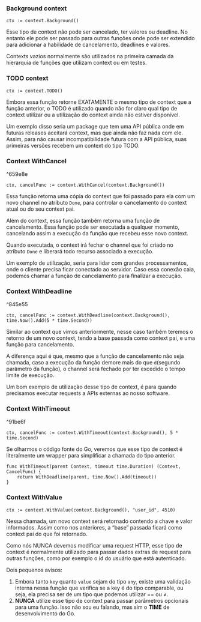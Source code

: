 ### Background context

```
ctx := context.Background()
```
Esse tipo de context não pode ser cancelado, ter valores ou deadline. No entanto ele pode ser passado para outras funções onde pode ser extendido para adicionar a habilidade de cancelamento, deadlines e valores.

Contexts vazios normalmente são utilizados na primeira camada da hierarquia de funções que utilizam context ou em testes.


### TODO context

```
ctx := context.TODO()
```
Embora essa função retorne EXATAMENTE o mesmo tipo de context que a função anterior, o TODO é utilizado quando não for claro qual tipo de context utilizar ou a utilização do context ainda não estiver disponível.

Um exemplo disso seria um package que tem uma API pública onde em futuras releases aceitará context, mas que ainda não faz nada com ele. Assim, para não causar incompatibilidade futura com a API pública, suas primeiras versões recebem um context do tipo TODO.


### Context WithCancel

^659e8e

```
ctx, cancelFunc := context.WithCancel(context.Background())
```
Essa função retorna uma cópia do context que foi passado para ela com um novo channel no atributo `Done`, para controlar o cancelamento do context atual ou do seu context pai.

Além do context, essa função também retorna uma função de cancelamento. Essa função pode ser executada a qualquer momento, cancelando assim a execução da função que recebeu esse novo context.

Quando executada, o context irá fechar o channel que foi criado no atributo `Done` e liberará todo recurso associado a execução.

Um exemplo de utilização, seria para lidar com grandes processamentos, onde o cliente precisa ficar conectado ao servidor. Caso essa conexão caia, podemos chamar a função de cancelamento para finalizar a execução.


### Context WithDeadline

^845e55

```
ctx, cancelFunc := context.WithDeadline(context.Background(), time.Now().Add(5 * time.Second))
```
Similar ao context que vimos anteriormente, nesse caso também teremos o retorno de um novo context, tendo a base passada como context pai, e uma função para cancelamento.

A diferença aqui é que, mesmo que a função de cancelamento não seja chamada, caso a execução da função demore mais do que `d`(segundo parâmetro da função), o channel será fechado por ter excedido o tempo limite de execução.

Um bom exemplo de utilização desse tipo de context, é para quando precisamos executar requests a APIs externas ao nosso software.


### Context WithTimeout

^91be6f

```
ctx, cancelFunc := context.WithTimeout(context.Background(), 5 * time.Second)
```
Se olharmos o código fonte do Go, veremos que esse tipo de context é literalmente um wrapper para simplificar a chamada do tipo anterior.
```
func WithTimeout(parent Context, timeout time.Duration) (Context, CancelFunc) {
    return WithDeadline(parent, time.Now().Add(timeout))
}
```



### Context WithValue

```
ctx := context.WithValue(context.Background(), "user_id", 4510)
```
Nessa chamada, um novo context será retornado contendo a chave e valor informados. Assim como nos anteriores, a “base” passada ficará como context pai do que foi retornado.

Como nós NUNCA devemos modificar uma request HTTP, esse tipo de context é normalmente utilizado para passar dados extras de request para outras funções, como por exemplo o id do usuário que está autenticado.

Dois pequenos avisos:

1. Embora tanto `key` quanto `value` sejam do tipo `any`, existe uma validação interna nessa função que verifica se a key é do tipo comparable, ou seja, ela precisa ser de um tipo que podemos utilizar == ou ≠.
2. **NUNCA** utilize esse tipo de context para passar parâmetros opcionais para uma função. Isso não sou eu falando, mas sim o **TIME** de desenvolvimento do Go.